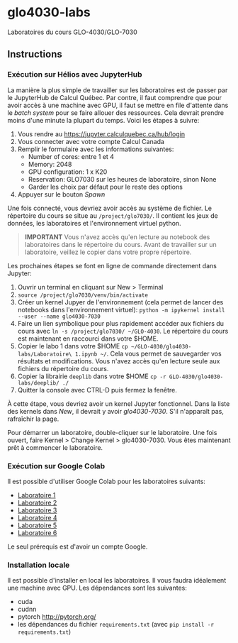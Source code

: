 # glo4030-labs

Laboratoires du cours GLO-4030/GLO-7030

## Instructions

### Exécution sur Hélios avec JupyterHub

La manière la plus simple de travailler sur les laboratoires est de passer par
le JupyterHub de Calcul Québec. Par contre, il faut comprendre que pour avoir
accès à une machine avec GPU, il faut se mettre en file d'attente dans le *batch
system* pour se faire allouer des ressources. Cela devrait prendre moins d'une
minute la plupart du temps. Voici les étapes à suivre:

1. Vous rendre au https://jupyter.calculquebec.ca/hub/login
2. Vous connecter avec votre compte Calcul Canada
3. Remplir le formulaire avec les informations suivantes:
    - Number of cores: entre 1 et 4
    - Memory: 2048
    - GPU configuration: 1 x K20
    - Reservation: GLO7030 sur les heures de laboratoire, sinon None
    - Garder les choix par défaut pour le reste des options
4. Appuyer sur le bouton *Spawn*


Une fois connecté, vous devriez avoir accès au système de fichier. Le répertoire
du cours se situe au `/project/glo7030/`. Il contient les jeux de
données, les laboratoires et l'environnement virtuel python.


> **IMPORTANT**
> Vous n'avez accès qu'en lecture au notebook des laboratoires dans le répertoire
> du cours. Avant de travailler sur un laboratoire, veillez le copier dans votre
> propre répertoire.


Les prochaines étapes se font en ligne de commande directement dans Jupyter:

1. Ouvrir un terminal en cliquant sur New > Terminal
2. `source /project/glo7030/venv/bin/activate`
3. Créer un kernel Jupyer de l'environnement (cela permet de lancer des
   notebooks dans l'environnement virtuel): `python -m ipykernel install
   --user --name glo4030-7030`
4. Faire un lien symbolique pour plus rapidement accéder aux fichiers du cours
   avec `ln -s /project/glo7030/ ~/GLO-4030`. Le répertoire du cours est
   maintenant en raccourci dans votre $HOME.
5. Copier le labo 1 dans votre $HOME `cp ~/GLO-4030/glo4030-labs/Laboratoire\ 1.ipynb ~/`. Cela
   vous permet de sauvegarder vos résultats et modifications. Vous n'avez accès
   qu'en lecture seule aux fichiers du répertoire du cours.
6. Copier la librairie `deeplib` dans votre $HOME `cp -r GLO-4030/glo4030-labs/deeplib/ ./`
7. Quitter la console avec CTRL-D puis fermez la fenêtre.


À cette étape, vous devriez avoir un kernel Jupyter fonctionnel. Dans la liste
des kernels dans *New*, il devrait y avoir *glo4030-7030*. S'il n'apparaît pas,
rafraîchir la page.

Pour démarrer un laboratoire, double-cliquer sur le laboratoire. Une fois ouvert, faire
Kernel > Change Kernel > glo4030-7030. Vous êtes maintenant prêt à commencer le laboratoire.


### Exécution sur Google Colab

Il est possible d'utiliser Google Colab pour les laboratoires suivants:

- [Laboratoire 1](https://colab.research.google.com/github/ulaval-damas/glo4030-labs/blob/master/Colab/Laboratoire%201.ipynb)
- [Laboratoire 2](https://colab.research.google.com/github/ulaval-damas/glo4030-labs/blob/master/Colab/Laboratoire%202.ipynb)
- [Laboratoire 3](https://colab.research.google.com/github/ulaval-damas/glo4030-labs/blob/master/Colab/Laboratoire%203.ipynb)
- [Laboratoire 4](https://colab.research.google.com/github/ulaval-damas/glo4030-labs/blob/master/Colab/Laboratoire%204.ipynb)
- [Laboratoire 5](https://colab.research.google.com/github/ulaval-damas/glo4030-labs/blob/master/Colab/Laboratoire%205.ipynb)
- [Laboratoire 6](https://colab.research.google.com/github/ulaval-damas/glo4030-labs/blob/master/Laboratoire%206.ipynb)

Le seul prérequis est d'avoir un compte Google.


### Installation locale

Il est possible d'installer en local les laboratoires. Il vous faudra idéalement
une machine avec GPU. Les dépendances sont les suivantes:

- cuda
- cudnn
- pytorch http://pytorch.org/
- les dépendances du fichier `requirements.txt` (avec `pip install -r requirements.txt`)
